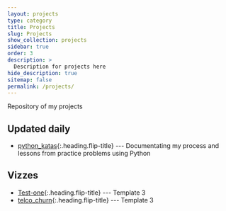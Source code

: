 ```yaml
---
layout: projects
type: category
title: Projects
slug: Projects
show_collection: projects
sidebar: true
order: 3
description: >
  Description for projects here
hide_description: true
sitemap: false
permalink: /projects/
---
```


Repository of my projects

## Updated daily 

* [python_katas]{:.heading.flip-title} --- Documentating my process and lessons from practice problems using Python


## Vizzes
* [Test-one]{:.heading.flip-title} --- Template 3  
* [telco_churn]{:.heading.flip-title} --- Template 3  



[Test-one]: test.md
[telco_churn]: 2021-06-11-telco-churn.md

[python_katas]: 2022-03-12-python.md



<!--author-->

<!-- Links -->
[resume]: /resume/
[Hydejack]: https://hydejack.com
